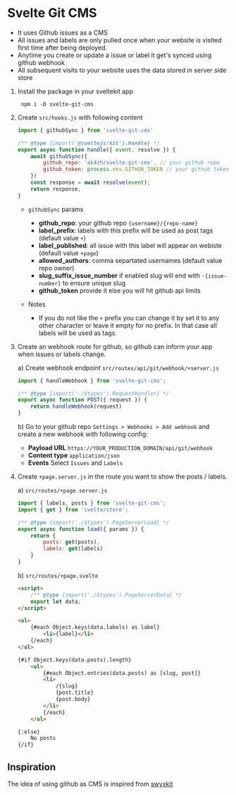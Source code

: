 # Svelte Git CMS

- It uses Github issues as a CMS
- All issues and labels are only pulled once when your website is visited first time after being deployed.
- Anytime you create or update a issue or label it get's synced using github webhook
- All subsequent visits to your website uses the data stored in server side store

1) Install the package in your sveltekit app
    
        npm i -D svelte-git-cms


2) Create `src/hooks.js` with following content

    ```js
    import { githubSync } from 'svelte-git-cms'

    /** @type {import('@sveltejs/kit').Handle} */
    export async function handle({ event, resolve }) {
        await githubSync({
            github_repo: 'ak4zh/svelte-git-cms', // your github repo
            github_token: process.env.GITHUB_TOKEN // your github token
        })
        const response = await resolve(event);
        return response;
    }
    ```

    - `githubSync` params

        - **github_repo**: your github repo `{username}/{repo-name}`
        - **label_prefix**: labels with this prefix will be used as post tags (default value `+`)
        - **label_published**: all issue with this label will appear on webiste (default value `+page`)
        - **allowed_authors**: comma separtated usernames (default value repo owner)
        - **slug_suffix_issue_number** if enabled slug will end with `-{issue-number}` to ensure unique slug
        - **github_token** provide it else you will hit github api limits


    - Notes
        - If you do not like the `+` prefix you can change it by set it to any other character or leave it empty for no prefix. In that case all labels will be used as tags.


3) Create an webhook route for github, so github can inform your app when issues or labels change.
    
    a) Create webhook endpoint `src/routes/api/git/webhook/+server.js`

    ```js
    import { handleWebhook } from 'svelte-git-cms';

    /** @type {import('./$types').RequestHandler} */
    export async function POST({ request }) {
        return handleWebhook(request)
    }
    ```

    b) Go to your github repo `Settings > Webhooks > Add webhook` and create a new webhook with following config:
        
    - **Payload URL** `https://YOUR_PRODUCTION_DOMAIN/api/git/webhook`
    - **Content type** `application/json`
    - **Events** Select `Issues` and `Labels`


4) Create `+page.server.js` in the route you want to show the posts / labels.
    
    a) `src/routes/+page.server.js`

    ```js
    import { labels, posts } from 'svelte-git-cms';
    import { get } from 'svelte/store';
    
    /** @type {import('./$types').PageServerLoad} */
    export async function load({ params }) {    
        return {
            posts: get(posts),
            labels: get(labels)
        }
    }
    ```

    b) `src/routes/+page.svelte`

    ```html
    <script>
        /** @type {import('./$types').PageServerData} */
        export let data;
    </script>

    <ul>
        {#each Object.keys(data.labels) as label}
            <li>{label}</li>
        {/each}
    </ul>

    {#if Object.keys(data.posts).length}
        <ul>
            {#each Object.entries(data.posts) as [slug, post]}
            <li>    
                /{slug}
                {post.title}
                {post.body}
            </li>
            {/each}
        </ul>

    {:else}
        No posts
    {/if}
    ```

## Inspiration

The idea of using github as CMS is inspired from [swyxkit](https://github.com/sw-yx/swyxkit)